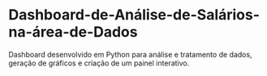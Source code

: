 # Dashboard-de-Análise-de-Salários-na-área-de-Dados
Dashboard desenvolvido em Python para análise e tratamento de dados, geração de gráficos e criação de um painel interativo.
